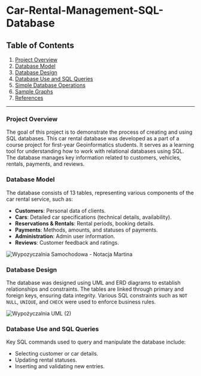 # Car-Rental-Management-SQL-Database

## Table of Contents
1. [Project Overview](#project-overview)
2. [Database Model](#database-model)
3. [Database Design](#database-design)
4. [Database Use and SQL Queries](#database-use-and-sql-queries)
5. [Simple Database Operations](#simple-database-operations)
6. [Sample Graphs](#sample-graphs)
7. [References](#references)

---

### Project Overview
The goal of this project is to demonstrate the process of creating and using SQL databases. This car rental database was developed as a part of a course project for first-year Geoinformatics students. It serves as a learning tool for understanding how to work with relational databases using SQL. The database manages key information related to customers, vehicles, rentals, payments, and reviews.

### Database Model
The database consists of 13 tables, representing various components of the car rental service, such as:
- **Customers**: Personal data of clients.
- **Cars**: Detailed car specifications (technical details, availability).
- **Reservations & Rentals**: Rental periods, booking details.
- **Payments**: Methods, amounts, and statuses of payments.
- **Administration**: Admin user information.
- **Reviews**: Customer feedback and ratings.

![Wypozyczalnia Samochodowa - Notacja  Martina](https://github.com/user-attachments/assets/57a7c1a9-75de-4686-8ecb-8c88742021b7)


### Database Design
The database was designed using UML and ERD diagrams to establish relationships and constraints. The tables are linked through primary and foreign keys, ensuring data integrity. Various SQL constraints such as `NOT NULL`, `UNIQUE`, and `CHECK` were used to enforce business rules.

![Wypożyczalnia UML (2)](https://github.com/user-attachments/assets/da8754d1-af51-4406-bbe9-93ba1047e436)


### Database Use and SQL Queries
Key SQL commands used to query and manipulate the database include:
- Selecting customer or car details.
- Updating rental statuses.
- Inserting and validating new entries.
